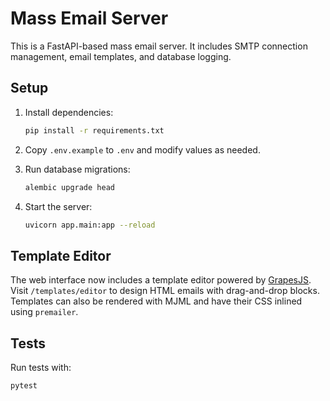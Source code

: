 # Mass Email Server

This is a FastAPI-based mass email server. It includes SMTP connection management, email templates, and database logging.

## Setup

1. Install dependencies:
   ```bash
   pip install -r requirements.txt
   ```

2. Copy `.env.example` to `.env` and modify values as needed.

3. Run database migrations:
   ```bash
   alembic upgrade head
   ```

4. Start the server:
   ```bash
   uvicorn app.main:app --reload
   ```

## Template Editor

The web interface now includes a template editor powered by [GrapesJS](https://github.com/GrapesJS/grapesjs).
Visit `/templates/editor` to design HTML emails with drag-and-drop blocks. Templates can also be rendered with MJML and have their CSS inlined using `premailer`.

## Tests

Run tests with:
```bash
pytest
```
